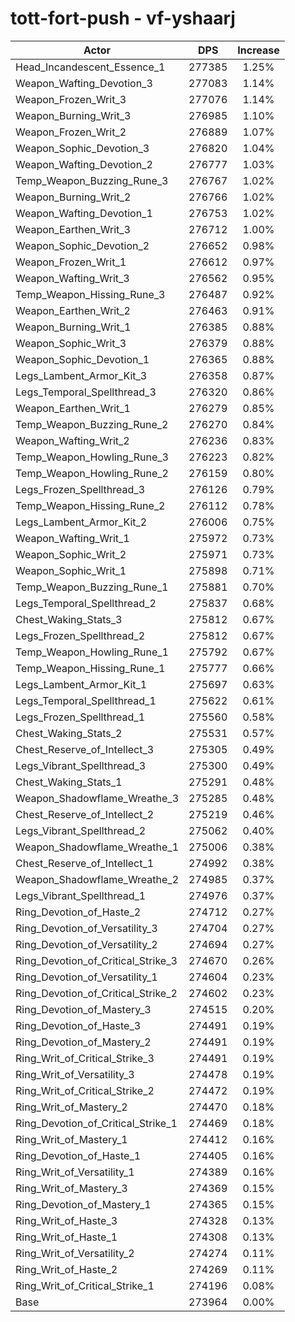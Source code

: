 # tott-fort-push - vf-yshaarj
| Actor | DPS | Increase |
|---|:---:|:---:|
|Head_Incandescent_Essence_1|277385|1.25%|
|Weapon_Wafting_Devotion_3|277083|1.14%|
|Weapon_Frozen_Writ_3|277076|1.14%|
|Weapon_Burning_Writ_3|276985|1.10%|
|Weapon_Frozen_Writ_2|276889|1.07%|
|Weapon_Sophic_Devotion_3|276820|1.04%|
|Weapon_Wafting_Devotion_2|276777|1.03%|
|Temp_Weapon_Buzzing_Rune_3|276767|1.02%|
|Weapon_Burning_Writ_2|276766|1.02%|
|Weapon_Wafting_Devotion_1|276753|1.02%|
|Weapon_Earthen_Writ_3|276712|1.00%|
|Weapon_Sophic_Devotion_2|276652|0.98%|
|Weapon_Frozen_Writ_1|276612|0.97%|
|Weapon_Wafting_Writ_3|276562|0.95%|
|Temp_Weapon_Hissing_Rune_3|276487|0.92%|
|Weapon_Earthen_Writ_2|276463|0.91%|
|Weapon_Burning_Writ_1|276385|0.88%|
|Weapon_Sophic_Writ_3|276379|0.88%|
|Weapon_Sophic_Devotion_1|276365|0.88%|
|Legs_Lambent_Armor_Kit_3|276358|0.87%|
|Legs_Temporal_Spellthread_3|276320|0.86%|
|Weapon_Earthen_Writ_1|276279|0.85%|
|Temp_Weapon_Buzzing_Rune_2|276270|0.84%|
|Weapon_Wafting_Writ_2|276236|0.83%|
|Temp_Weapon_Howling_Rune_3|276223|0.82%|
|Temp_Weapon_Howling_Rune_2|276159|0.80%|
|Legs_Frozen_Spellthread_3|276126|0.79%|
|Temp_Weapon_Hissing_Rune_2|276112|0.78%|
|Legs_Lambent_Armor_Kit_2|276006|0.75%|
|Weapon_Wafting_Writ_1|275972|0.73%|
|Weapon_Sophic_Writ_2|275971|0.73%|
|Weapon_Sophic_Writ_1|275898|0.71%|
|Temp_Weapon_Buzzing_Rune_1|275881|0.70%|
|Legs_Temporal_Spellthread_2|275837|0.68%|
|Chest_Waking_Stats_3|275812|0.67%|
|Legs_Frozen_Spellthread_2|275812|0.67%|
|Temp_Weapon_Howling_Rune_1|275792|0.67%|
|Temp_Weapon_Hissing_Rune_1|275777|0.66%|
|Legs_Lambent_Armor_Kit_1|275697|0.63%|
|Legs_Temporal_Spellthread_1|275622|0.61%|
|Legs_Frozen_Spellthread_1|275560|0.58%|
|Chest_Waking_Stats_2|275531|0.57%|
|Chest_Reserve_of_Intellect_3|275305|0.49%|
|Legs_Vibrant_Spellthread_3|275300|0.49%|
|Chest_Waking_Stats_1|275291|0.48%|
|Weapon_Shadowflame_Wreathe_3|275285|0.48%|
|Chest_Reserve_of_Intellect_2|275219|0.46%|
|Legs_Vibrant_Spellthread_2|275062|0.40%|
|Weapon_Shadowflame_Wreathe_1|275006|0.38%|
|Chest_Reserve_of_Intellect_1|274992|0.38%|
|Weapon_Shadowflame_Wreathe_2|274985|0.37%|
|Legs_Vibrant_Spellthread_1|274976|0.37%|
|Ring_Devotion_of_Haste_2|274712|0.27%|
|Ring_Devotion_of_Versatility_3|274704|0.27%|
|Ring_Devotion_of_Versatility_2|274694|0.27%|
|Ring_Devotion_of_Critical_Strike_3|274670|0.26%|
|Ring_Devotion_of_Versatility_1|274604|0.23%|
|Ring_Devotion_of_Critical_Strike_2|274602|0.23%|
|Ring_Devotion_of_Mastery_3|274515|0.20%|
|Ring_Devotion_of_Haste_3|274491|0.19%|
|Ring_Devotion_of_Mastery_2|274491|0.19%|
|Ring_Writ_of_Critical_Strike_3|274491|0.19%|
|Ring_Writ_of_Versatility_3|274478|0.19%|
|Ring_Writ_of_Critical_Strike_2|274472|0.19%|
|Ring_Writ_of_Mastery_2|274470|0.18%|
|Ring_Devotion_of_Critical_Strike_1|274469|0.18%|
|Ring_Writ_of_Mastery_1|274412|0.16%|
|Ring_Devotion_of_Haste_1|274405|0.16%|
|Ring_Writ_of_Versatility_1|274389|0.16%|
|Ring_Writ_of_Mastery_3|274369|0.15%|
|Ring_Devotion_of_Mastery_1|274365|0.15%|
|Ring_Writ_of_Haste_3|274328|0.13%|
|Ring_Writ_of_Haste_1|274308|0.13%|
|Ring_Writ_of_Versatility_2|274274|0.11%|
|Ring_Writ_of_Haste_2|274269|0.11%|
|Ring_Writ_of_Critical_Strike_1|274196|0.08%|
|Base|273964|0.00%|
